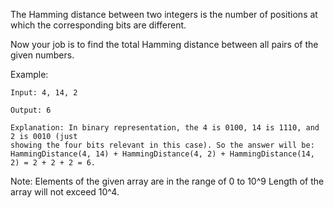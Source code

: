 The Hamming distance between two integers is the number of positions at which the corresponding bits are different.

Now your job is to find the total Hamming distance between all pairs of the given numbers.

Example:
```
Input: 4, 14, 2

Output: 6

Explanation: In binary representation, the 4 is 0100, 14 is 1110, and 2 is 0010 (just
showing the four bits relevant in this case). So the answer will be:
HammingDistance(4, 14) + HammingDistance(4, 2) + HammingDistance(14, 2) = 2 + 2 + 2 = 6.
```

Note:
Elements of the given array are in the range of 0 to 10^9
Length of the array will not exceed 10^4.